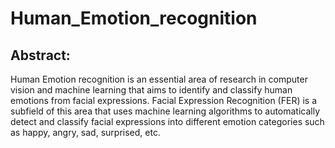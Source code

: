 # Human_Emotion_recognition

## Abstract:
Human Emotion recognition is an essential area of research in computer vision and machine learning that aims to identify and classify human emotions from facial expressions. Facial Expression Recognition (FER) is a subfield of this area that uses machine learning algorithms to automatically detect and classify facial expressions into different emotion categories such as happy, angry, sad, surprised, etc.
